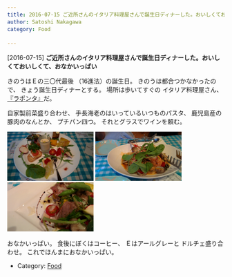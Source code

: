 ```yaml
---
title: 2016-07-15 ご近所さんのイタリア料理屋さんで誕生日ディナーした。おいしくておいしくて、おなかいっぱい
author: Satoshi Nakagawa
category: Food

---
```


[2016-07-15] **ご近所さんのイタリア料理屋さんで誕生日ディナーした。おいしくておいしくて、おなかいっぱい** 

 きのうはＥの三〇代最後
（16進法）の誕生日。
きのうは都合つかなかったので、
きょう誕生日ディナーとする。
場所は歩いてすぐの
イタリア料理屋さん、
[『ラポンタ』](http://www.hira2.jp/shop/laponta-20160414.html)だ。

 自家製前菜盛り合わせ、
手長海老のはいっているいつものパスタ、
鹿児島産の豚肉のなんとか、
プチパン四つ。
それとグラスでワインを頼む。

<img src="/pict/2016-07-15-laponta-1.jpg" alt="自家製前菜盛り合わせ" width="200"/>
<img src="/pict/2016-07-15-laponta-2.jpg" alt="テナガエビのなんとかかんとかパスタ" width="200"/>
<img src="./pict/2016-07-15-laponta-3.jpg" alt="鹿児島産の豚肉のなんとかかんとか" width="200"/>

 おなかいっぱい。
食後にぼくはコーヒー、
Ｅはアールグレーと
ドルチェ盛り合わせ。
これでほんまにおなかいっぱい。

- Category: [Food](https://merapano.github.io/categories.html#Food)

